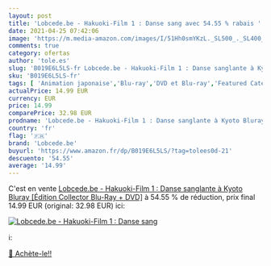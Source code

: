 ```yaml
---
layout: post
title: 'Lobcede.be - Hakuoki-Film 1 : Danse sang avec 54.55 % rabais '
date: 2021-04-25 07:42:06
image: 'https://m.media-amazon.com/images/I/51Hh0smYKzL._SL500_._SL400_.jpg'
comments: true
category: ofertas
author: 'tole.es'
slug: 'B019E6L5LS-fr Lobcede.be - Hakuoki-Film 1 : Danse sanglante à Kyoto...'
sku: 'B019E6L5LS-fr'
tags: [ 'Animation japonaise','Blu-ray','DVD et Blu-ray','Featured Categories','Films','lobcede.be', ]
actualPrice: 14.99 EUR
currency: EUR
price: 14.99
comparePrice: 32.98 EUR
prodname: 'Lobcede.be - Hakuoki-Film 1 : Danse sanglante à Kyoto Bluray [Édition Collector Blu-Ray + DVD]'
country: 'fr'
flag: '🇫🇷'
brand: 'Lobcede.be'
buyurl: 'https://www.amazon.fr/dp/B019E6L5LS/?tag=tolees0d-21'
descuento: '54.55'
average: '14.99'
---
```


C'est en vente [Lobcede.be - Hakuoki-Film 1 : Danse sanglante à Kyoto Bluray [Édition Collector Blu-Ray + DVD]](https://www.amazon.fr/dp/B019E6L5LS/?tag=tolees0d-21)  à  54.55 % de réduction, prix final  14.99 EUR (original: 32.98 EUR) ici:

[![Lobcede.be - Hakuoki-Film 1 : Danse sang](https://m.media-amazon.com/images/I/51Hh0smYKzL._SL500_._SL400_.jpg)](https://www.amazon.fr/dp/B019E6L5LS/?tag=tolees0d-21)

ℹ️:


[🛒 Achète-le!!](https://www.amazon.fr/dp/B019E6L5LS/?tag=tolees0d-21)
